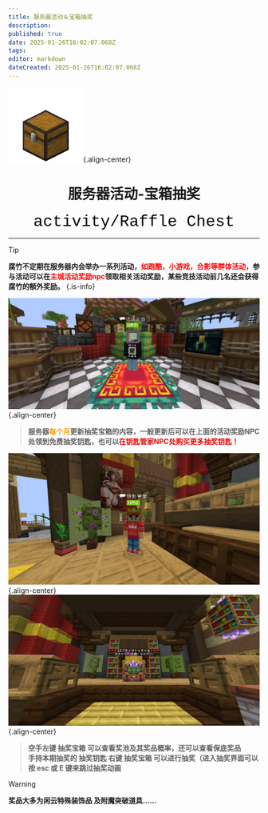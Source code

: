 ```yaml
---
title: 服务器活动＆宝箱抽奖
description: 
published: true
date: 2025-01-26T16:02:07.068Z
tags: 
editor: markdown
dateCreated: 2025-01-26T16:02:07.068Z
---
```


![](/public\img\基础信息\服务器活动-宝箱抽奖\150px-chest_je2_be3.webp){.align-center}

# <center>服务器活动-宝箱抽奖</center>

<center><font face="courier New" color=	#000000 size=6>activity/Raffle Chest</font></center>

---

 > [!TIP]
 **腐竹不定期在服务器内会举办一系列活动，<font color=red>如跑酷，小游戏，合影等群体活动，</font>参与活动可以在<font color=red>主城活动奖励npc</font>领取相关活动奖励，某些竞技活动前几名还会获得腐竹的额外奖励。**
{.is-info}

![](/public\img\基础信息\服务器活动-宝箱抽奖\2025-01-10_17.41.41.png){.align-center}

> **服务器<font color=#FE9900>每个月</font>更新抽奖宝箱的内容，一般更新后可以在上面的活动奖励NPC处领到免费抽奖钥匙，也可以<font color=#E4080A>在钥匙管家NPC处购买更多抽奖钥匙！</font>**

![](/public\img\基础信息\服务器活动-宝箱抽奖\2025-01-10_17.44.36.png){.align-center}
![](/public\img\基础信息\服务器活动-宝箱抽奖\2025-01-10_17.45.34.png){.align-center}

> **空手左键 抽奖宝箱 可以查看奖池及其奖品概率，还可以查看保底奖品<br>
手持本期抽奖的 抽奖钥匙 右键 抽奖宝箱 可以进行抽奖（进入抽奖界面可以按 esc 或 E 键来跳过抽奖动画**

> [!WARNING]
**奖品大多为闲云特殊装饰品 及附魔突破道具......**

